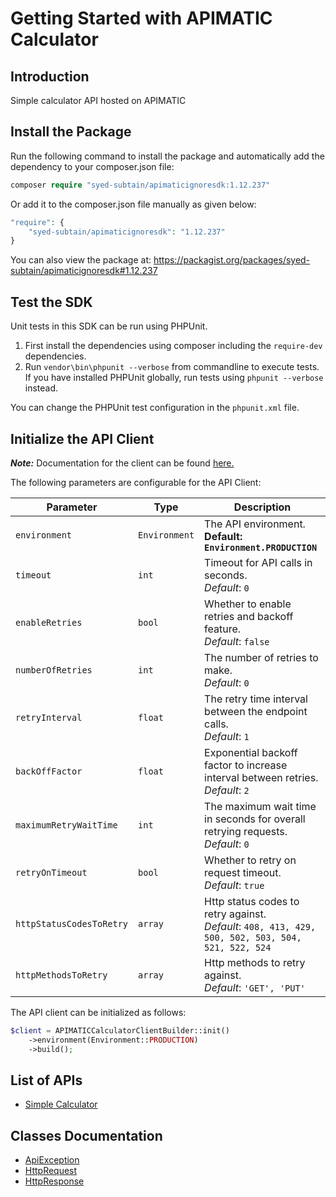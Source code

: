 
# Getting Started with APIMATIC Calculator

## Introduction

Simple calculator API hosted on APIMATIC

## Install the Package

Run the following command to install the package and automatically add the dependency to your composer.json file:

```php
composer require "syed-subtain/apimaticignoresdk:1.12.237"
```

Or add it to the composer.json file manually as given below:

```php
"require": {
    "syed-subtain/apimaticignoresdk": "1.12.237"
}
```

You can also view the package at:
https://packagist.org/packages/syed-subtain/apimaticignoresdk#1.12.237

## Test the SDK

Unit tests in this SDK can be run using PHPUnit.

1. First install the dependencies using composer including the `require-dev` dependencies.
2. Run `vendor\bin\phpunit --verbose` from commandline to execute tests. If you have installed PHPUnit globally, run tests using `phpunit --verbose` instead.

You can change the PHPUnit test configuration in the `phpunit.xml` file.

## Initialize the API Client

**_Note:_** Documentation for the client can be found [here.](https://www.github.com/Syed-Subtain/php-sdk-publish-repo/tree/1.12.237/doc/client.md)

The following parameters are configurable for the API Client:

| Parameter | Type | Description |
|  --- | --- | --- |
| `environment` | `Environment` | The API environment. <br> **Default: `Environment.PRODUCTION`** |
| `timeout` | `int` | Timeout for API calls in seconds.<br>*Default*: `0` |
| `enableRetries` | `bool` | Whether to enable retries and backoff feature.<br>*Default*: `false` |
| `numberOfRetries` | `int` | The number of retries to make.<br>*Default*: `0` |
| `retryInterval` | `float` | The retry time interval between the endpoint calls.<br>*Default*: `1` |
| `backOffFactor` | `float` | Exponential backoff factor to increase interval between retries.<br>*Default*: `2` |
| `maximumRetryWaitTime` | `int` | The maximum wait time in seconds for overall retrying requests.<br>*Default*: `0` |
| `retryOnTimeout` | `bool` | Whether to retry on request timeout.<br>*Default*: `true` |
| `httpStatusCodesToRetry` | `array` | Http status codes to retry against.<br>*Default*: `408, 413, 429, 500, 502, 503, 504, 521, 522, 524` |
| `httpMethodsToRetry` | `array` | Http methods to retry against.<br>*Default*: `'GET', 'PUT'` |

The API client can be initialized as follows:

```php
$client = APIMATICCalculatorClientBuilder::init()
    ->environment(Environment::PRODUCTION)
    ->build();
```

## List of APIs

* [Simple Calculator](https://www.github.com/Syed-Subtain/php-sdk-publish-repo/tree/1.12.237/doc/controllers/simple-calculator.md)

## Classes Documentation

* [ApiException](https://www.github.com/Syed-Subtain/php-sdk-publish-repo/tree/1.12.237/doc/api-exception.md)
* [HttpRequest](https://www.github.com/Syed-Subtain/php-sdk-publish-repo/tree/1.12.237/doc/http-request.md)
* [HttpResponse](https://www.github.com/Syed-Subtain/php-sdk-publish-repo/tree/1.12.237/doc/http-response.md)

